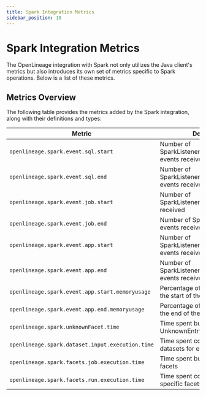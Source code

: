```yaml
---
title: Spark Integration Metrics
sidebar_position: 10
---
```


# Spark Integration Metrics

The OpenLineage integration with Spark not only utilizes the Java client's metrics but also introduces its own set of metrics specific to Spark operations. Below is a list of these metrics.

## Metrics Overview

The following table provides the metrics added by the Spark integration, along with their definitions and types:

| Metric                                           | Definition                                                             | Type    |
|--------------------------------------------------|------------------------------------------------------------------------|---------|
| `openlineage.spark.event.sql.start`              | Number of SparkListenerSQLExecutionStart events received               | Counter |
| `openlineage.spark.event.sql.end`                | Number of SparkListenerSQLExecutionEnd events received                 | Counter |
| `openlineage.spark.event.job.start`              | Number of SparkListenerJobStart events received                        | Counter |
| `openlineage.spark.event.job.end`                | Number of SparkListenerJobEnd events received                          | Counter |
| `openlineage.spark.event.app.start`              | Number of SparkListenerApplicationStart events received                | Counter |
| `openlineage.spark.event.app.end`                | Number of SparkListenerApplicationEnd events received                  | Counter |
| `openlineage.spark.event.app.start.memoryusage`  | Percentage of used memory at the start of the application              | Counter |
| `openlineage.spark.event.app.end.memoryusage`    | Percentage of used memory at the end of the application                | Counter |
| `openlineage.spark.unknownFacet.time`            | Time spent building the UnknownEntryRunFacet                           | Timer   |
| `openlineage.spark.dataset.input.execution.time` | Time spent constructing input datasets for execution                   | Timer   |
| `openlineage.spark.facets.job.execution.time`    | Time spent building job-specific facets                                | Timer   |
| `openlineage.spark.facets.run.execution.time`    | Time spent constructing run-specific facets                            | Timer   |

